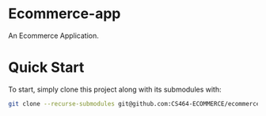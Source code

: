 # Ecommerce-app
An Ecommerce Application.

# Quick Start
To start, simply clone this project along with its submodules with:
```bash
git clone --recurse-submodules git@github.com:CS464-ECOMMERCE/ecommerce-app.git
```
